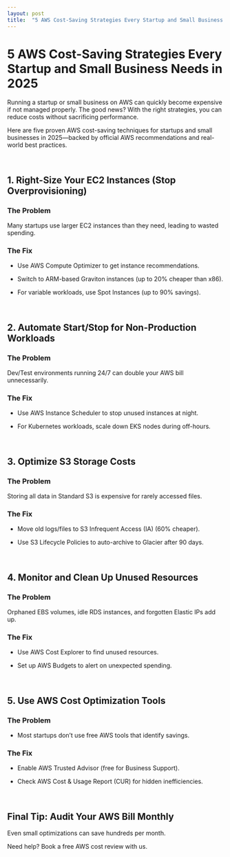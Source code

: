 ```yaml
---
layout: post
title:  "5 AWS Cost-Saving Strategies Every Startup and Small Business Needs in 2025"
---
```


# 5 AWS Cost-Saving Strategies Every Startup and Small Business Needs in 2025

Running a startup or small business on AWS can quickly become expensive if not managed properly. The good news? With the right strategies, you can reduce costs without sacrificing performance.

Here are five proven AWS cost-saving techniques for startups and small businesses in 2025—backed by official AWS recommendations and real-world best practices.

<br>

## 1. Right-Size Your EC2 Instances (Stop Overprovisioning)
### The Problem
Many startups use larger EC2 instances than they need, leading to wasted spending.

### The Fix
- Use AWS Compute Optimizer to get instance recommendations.

- Switch to ARM-based Graviton instances (up to 20% cheaper than x86).

- For variable workloads, use Spot Instances (up to 90% savings).

<br>

## 2. Automate Start/Stop for Non-Production Workloads
### The Problem
Dev/Test environments running 24/7 can double your AWS bill unnecessarily.

### The Fix
- Use AWS Instance Scheduler to stop unused instances at night.

- For Kubernetes workloads, scale down EKS nodes during off-hours.

<br>

## 3. Optimize S3 Storage Costs
### The Problem
Storing all data in Standard S3 is expensive for rarely accessed files.

### The Fix
- Move old logs/files to S3 Infrequent Access (IA) (60% cheaper).

- Use S3 Lifecycle Policies to auto-archive to Glacier after 90 days.

<br>

## 4. Monitor and Clean Up Unused Resources
### The Problem
Orphaned EBS volumes, idle RDS instances, and forgotten Elastic IPs add up.

### The Fix
- Use AWS Cost Explorer to find unused resources.

- Set up AWS Budgets to alert on unexpected spending.

<br>

## 5. Use AWS Cost Optimization Tools
### The Problem
- Most startups don’t use free AWS tools that identify savings.

### The Fix
- Enable AWS Trusted Advisor (free for Business Support).

- Check AWS Cost & Usage Report (CUR) for hidden inefficiencies.

<br>

## Final Tip: Audit Your AWS Bill Monthly
Even small optimizations can save hundreds per month.

Need help? Book a free AWS cost review with us.
